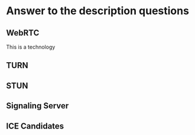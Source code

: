 # Answer to the description questions


## WebRTC
This is a technology 

## 

## TURN

## STUN

## Signaling Server

## ICE Candidates